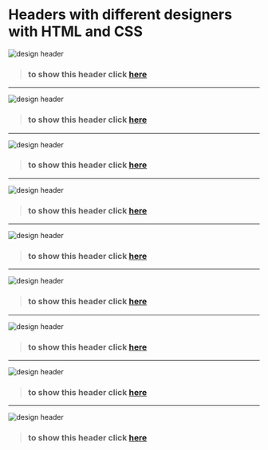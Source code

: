 # Headers with different designers with HTML and CSS

![design header](https://github.com/Erfan-Esmaili/Headers/blob/main/Screenshot%202024-08-05%20030740.png)

>### to show this header click [here](http://127.0.0.1:5500/header/header1.html)

---
![design header](https://github.com/Erfan-Esmaili/Headers/blob/main/Screenshot%202024-08-05%20031509.png)

>### to show this header click [here](http://127.0.0.1:5500/header/header2.html)

---
![design header](https://github.com/Erfan-Esmaili/Headers/blob/main/Screenshot%202024-08-05%20031525.png)

>### to show this header click [here](http://127.0.0.1:5500/header/header3.html)

---
![design header](https://github.com/Erfan-Esmaili/Headers/blob/main/Screenshot%202024-08-05%20031539.png)

>### to show this header click [here](http://127.0.0.1:5500/header/header4.html)

---
![design header](https://github.com/Erfan-Esmaili/Headers/blob/main/Screenshot%202024-08-05%20031558.png)

>### to show this header click [here](http://127.0.0.1:5500/header/header5.html)

---
![design header](https://github.com/Erfan-Esmaili/Headers/blob/main/Screenshot%202024-08-05%20031611.png)

>### to show this header click [here](http://127.0.0.1:5500/header/header6.html)

---
![design header](https://github.com/Erfan-Esmaili/Headers/blob/main/Screenshot%202024-08-05%20031720.png)

>### to show this header click [here](http://127.0.0.1:5500/header/header7.html)

---

![design header](https://github.com/Erfan-Esmaili/Headers/blob/main/Screenshot%202024-08-05%20031739.png)

>### to show this header click [here](http://127.0.0.1:5500/header/header8.html)

---
![design header](https://github.com/Erfan-Esmaili/Headers/blob/main/Screenshot%202024-08-05%20031753.png)

>### to show this header click [here](http://127.0.0.1:5500/header/header9.html)
